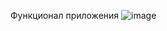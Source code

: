 Функционал приложения 
![image](https://github.com/user-attachments/assets/bbbe6023-3531-4dbb-9962-d9fbe28e7334)


